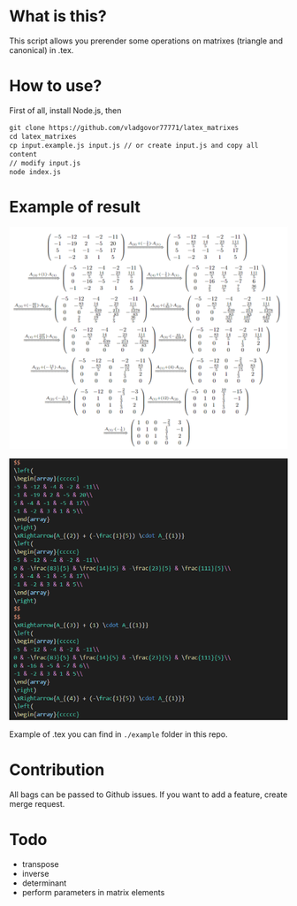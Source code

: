 # What is this?

This script allows you prerender some operations on matrixes (triangle and canonical) in .tex.

# How to use?

First of all, install Node.js, then

```
git clone https://github.com/vladgovor77771/latex_matrixes
cd latex_matrixes
cp input.example.js input.js // or create input.js and copy all content
// modify input.js
node index.js
```

# Example of result

![Rendered](example/example_rendered.png)

![Prerendered](example/example_prerendered.png)

Example of .tex you can find in `./example` folder in this repo.

# Contribution

All bags can be passed to Github issues. If you want to add a feature, create merge request.

# Todo

- transpose
- inverse
- determinant
- perform parameters in matrix elements
